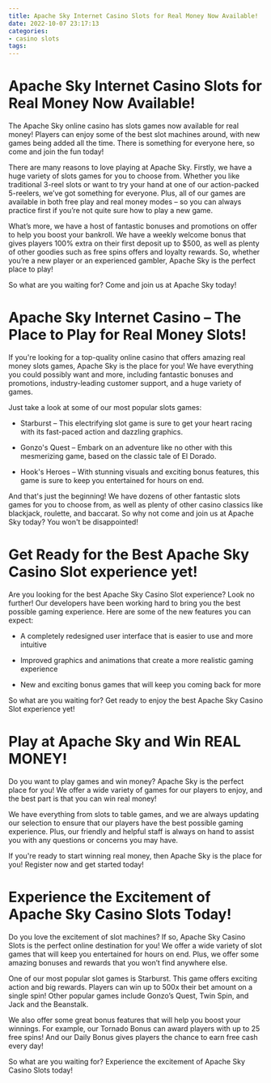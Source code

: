 ```yaml
---
title: Apache Sky Internet Casino Slots for Real Money Now Available!
date: 2022-10-07 23:17:13
categories:
- casino slots
tags:
---
```



#  Apache Sky Internet Casino Slots for Real Money Now Available!

The Apache Sky online casino has slots games now available for real money! Players can enjoy some of the best slot machines around, with new games being added all the time. There is something for everyone here, so come and join the fun today!

There are many reasons to love playing at Apache Sky. Firstly, we have a huge variety of slots games for you to choose from. Whether you like traditional 3-reel slots or want to try your hand at one of our action-packed 5-reelers, we’ve got something for everyone. Plus, all of our games are available in both free play and real money modes – so you can always practice first if you’re not quite sure how to play a new game.

What’s more, we have a host of fantastic bonuses and promotions on offer to help you boost your bankroll. We have a weekly welcome bonus that gives players 100% extra on their first deposit up to $500, as well as plenty of other goodies such as free spins offers and loyalty rewards. So, whether you’re a new player or an experienced gambler, Apache Sky is the perfect place to play!

So what are you waiting for? Come and join us at Apache Sky today!

#  Apache Sky Internet Casino – The Place to Play for Real Money Slots!

If you're looking for a top-quality online casino that offers amazing real money slots games, Apache Sky is the place for you! We have everything you could possibly want and more, including fantastic bonuses and promotions, industry-leading customer support, and a huge variety of games.

Just take a look at some of our most popular slots games:

* Starburst – This electrifying slot game is sure to get your heart racing with its fast-paced action and dazzling graphics.

* Gonzo's Quest – Embark on an adventure like no other with this mesmerizing game, based on the classic tale of El Dorado.

* Hook's Heroes – With stunning visuals and exciting bonus features, this game is sure to keep you entertained for hours on end.

And that's just the beginning! We have dozens of other fantastic slots games for you to choose from, as well as plenty of other casino classics like blackjack, roulette, and baccarat. So why not come and join us at Apache Sky today? You won't be disappointed!

#  Get Ready for the Best Apache Sky Casino Slot experience yet!

Are you looking for the best Apache Sky Casino Slot experience? Look no further! Our developers have been working hard to bring you the best possible gaming experience. Here are some of the new features you can expect:

* A completely redesigned user interface that is easier to use and more intuitive

* Improved graphics and animations that create a more realistic gaming experience

* New and exciting bonus games that will keep you coming back for more

So what are you waiting for? Get ready to enjoy the best Apache Sky Casino Slot experience yet!

#  Play at Apache Sky and Win REAL MONEY!

Do you want to play games and win money? Apache Sky is the perfect place for you! We offer a wide variety of games for our players to enjoy, and the best part is that you can win real money!

We have everything from slots to table games, and we are always updating our selection to ensure that our players have the best possible gaming experience. Plus, our friendly and helpful staff is always on hand to assist you with any questions or concerns you may have.

If you're ready to start winning real money, then Apache Sky is the place for you! Register now and get started today!

#  Experience the Excitement of Apache Sky Casino Slots Today!

Do you love the excitement of slot machines? If so, Apache Sky Casino Slots is the perfect online destination for you! We offer a wide variety of slot games that will keep you entertained for hours on end. Plus, we offer some amazing bonuses and rewards that you won’t find anywhere else.

One of our most popular slot games is Starburst. This game offers exciting action and big rewards. Players can win up to 500x their bet amount on a single spin! Other popular games include Gonzo’s Quest, Twin Spin, and Jack and the Beanstalk.

We also offer some great bonus features that will help you boost your winnings. For example, our Tornado Bonus can award players with up to 25 free spins! And our Daily Bonus gives players the chance to earn free cash every day!

So what are you waiting for? Experience the excitement of Apache Sky Casino Slots today!